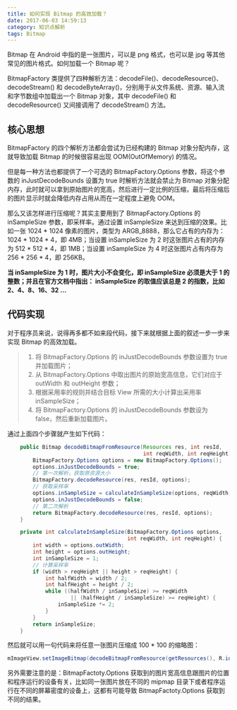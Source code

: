 ```yaml
---
title: 如何实现 Bitmap 的高效加载？
date: 2017-06-03 14:59:13
category: 知识点解析
tags: Bitmap
---
```


Bitmap 在 Android 中指的是一张图片，可以是 png 格式，也可以是 jpg 等其他常见的图片格式。如何加载一个 Bitmap 呢？

BitmapFactory 类提供了四种解析方法：decodeFile()、decodeResource()、decodeStream() 和 decodeByteArray()，分别用于从文件系统、资源、输入流和字节数组中加载出一个 Bitmap 对象，其中 decodeFile() 和 decodeResource() 又间接调用了 decodeStream() 方法。

<!-- more -->

## 核心思想

BitmapFactory 的四个解析方法都会尝试为已经构建的 Bitmap 对象分配内存，这就导致加载 Bitmap 的时候很容易出现 OOM(OutOfMemory) 的情况。

但是每一种方法也都提供了一个可选的 BitmapFactory.Options 参数，将这个参数的 inJustDecodeBounds 设置为 true 时解析方法就会禁止为 Bitmap 对象分配内存，此时就可以拿到原始图片的宽高，然后进行一定比例的压缩，最后将压缩后的图片显示时就会降低内存占用从而在一定程度上避免 OOM。

那么又该怎样进行压缩呢？其实主要用到了 BitmapFactory.Options 的 inSampleSize 参数，即采样率。通过设置 inSampleSize 来达到压缩的效果。比如一张 1024 * 1024 像素的图片，类型为 ARGB_8888，那么它占有的内存为：1024 * 1024 * 4，即 4MB；当设置 inSampleSize 为 2 时这张图片占有的内存为 512 * 512 * 4，即 1MB；当设置 inSampleSize 为 4 时这张图片占有内存为 256 * 256 * 4，即 256KB。

**当 inSampleSize 为 1 时，图片大小不会变化，即 inSampleSize 必须是大于 1 的整数；并且在官方文档中指出： inSampleSize 的取值应该总是 2 的指数，比如 2、4、8、16、32 …** 

## 代码实现

对于程序员来说，说得再多都不如来段代码，接下来就根据上面的叙述一步一步来实现 Bitmap 的高效加载。

> 1. 将 BitmapFactory.Options 的 inJustDecodeBounds 参数设置为 true 并加载图片；
> 2. 从 BitmapFactory.Options 中取出图片的原始宽高信息，它们对应于 outWidth 和 outHeight 参数；
> 3. 根据采用率的规则并结合目标 View 所需的大小计算出采用率 inSampleSize；
> 4. 将 BitmapFactory.Options 的 inJustDecodeBounds 参数设为 false，然后重新加载图片。

通过上面四个步骤就产生如下代码：

``` java
    public Bitmap decodeBitmapFromResource(Resources res, int resId,
                                           int reqWidth, int reqHeight) {
        BitmapFactory.Options options = new BitmapFactory.Options();
        options.inJustDecodeBounds = true;
        // 第一次解析，获取原资源大小
        BitmapFactory.decodeResource(res, resId, options);
      	// 获取采样率
        options.inSampleSize = calculateInSampleSize(options, reqWidth, reqHeight);
        options.inJustDecodeBounds = false;
        // 第二次解析
        return BitmapFactory.decodeResource(res, resId, options);
    }

    private int calculateInSampleSize(BitmapFactory.Options options,
                                      int reqWidth, int reqHeight) {
        int width = options.outWidth;
        int height = options.outHeight;
        int inSampleSize = 1;
		// 计算采样率
        if (width > reqHeight || height > reqHeight) {
            int halfWidth = width / 2;
            int halfHeight = height / 2;
            while ((halfWidth / inSampleSize) >= reqWidth 
                    || (halfHeight / inSampleSize) >= reqHeight) {
                inSampleSize *= 2;
            }
        }
        return inSampleSize;
    }
```

然后就可以用一句代码来将任意一张图片压缩成 100 * 100 的缩略图：

``` java
mImageView.setImageBitmap(decodeBitmapFromResource(getResources(), R.id.myimage, 100, 100));  
```

另外需要注意的是：BitmapFactoty.Options 获取到的图片宽高信息跟图片的位置和程序运行的设备有关，比如同一张图片放在不同的 mipmap 目录下或者程序运行在不同的屏幕密度的设备上，这都有可能导致 BitmapFactoty.Options 获取到不同的结果。